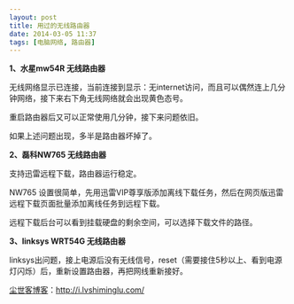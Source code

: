 ```yaml
---
layout: post
title: 用过的无线路由器
date: 2014-03-05 11:37
tags: [电脑网络, 路由器]
---
```

<strong>1、水星mw54R 无线路由器</strong>

无线网络显示已连接，当前连接到显示：无internet访问，而且可以偶然连上几分钟网络，接下来右下角无线网络就会出现黄色态号。

重启路由器后又可以正常使用几分钟，接下来问题依旧。

如果上述问题出现，多半是路由器坏掉了。

<strong>2、磊科NW765 无线路由器</strong>

支持迅雷远程下载，路由器运行稳定。

NW765 设置很简单，先用迅雷VIP尊享版添加离线下载任务，然后在网页版迅雷远程下载页面批量添加离线任务到远程下载。

远程下载后台可以看到挂载硬盘的剩余空间，可以选择下载文件的路径。

<strong>3、linksys WRT54G 无线路由器</strong>

linksys出问题，接上电源后没有无线信号，reset（需要接住5秒以上、看到电源灯闪烁）后，重新设置路由器，再把网线重新接好。

<a href="http://i.lvshiminglu.com/">尘世客博客</a>：<a href="http://i.lvshiminglu.com/">http://i.lvshiminglu.com/</a>


